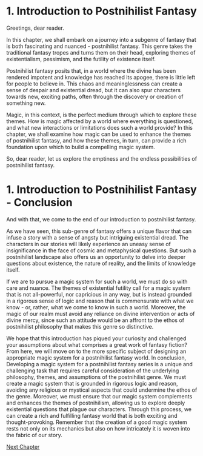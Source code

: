 # 1. Introduction to Postnihilist Fantasy

Greetings, dear reader. 

In this chapter, we shall embark on a journey into a subgenre of fantasy that is both fascinating and nuanced - postnihilist fantasy. This genre takes the traditional fantasy tropes and turns them on their head, exploring themes of existentialism, pessimism, and the futility of existence itself. 

Postnihilist fantasy posits that, in a world where the divine has been rendered impotent and knowledge has reached its apogee, there is little left for people to believe in. This chaos and meaninglessness can create a sense of despair and existential dread, but it can also spur characters towards new, exciting paths, often through the discovery or creation of something new. 

Magic, in this context, is the perfect medium through which to explore these themes. How is magic affected by a world where everything is questioned, and what new interactions or limitations does such a world provide? In this chapter, we shall examine how magic can be used to enhance the themes of postnihilist fantasy, and how these themes, in turn, can provide a rich foundation upon which to build a compelling magic system. 

So, dear reader, let us explore the emptiness and the endless possibilities of postnihilist fantasy.
# 1. Introduction to Postnihilist Fantasy - Conclusion

And with that, we come to the end of our introduction to postnihilist fantasy. 

As we have seen, this sub-genre of fantasy offers a unique flavor that can infuse a story with a sense of angsty but intriguing existential dread. The characters in our stories will likely experience an uneasy sense of insignificance in the face of cosmic and metaphysical questions. But such a postnihilist landscape also offers us an opportunity to delve into deeper questions about existence, the nature of reality, and the limits of knowledge itself. 

If we are to pursue a magic system for such a world, we must do so with care and nuance. The themes of existential futility call for a magic system that is not all-powerful, nor capricious in any way, but is instead grounded in a rigorous sense of logic and reason that is commensurate with what we know - or, rather, what we come to know in such a world. Moreover, the magic of our realm must avoid any reliance on divine intervention or acts of divine mercy, since such an attitude would be an affront to the ethos of postnihilist philosophy that makes this genre so distinctive.

We hope that this introduction has piqued your curiosity and challenged your assumptions about what comprises a great work of fantasy fiction? From here, we will move on to the more specific subject of designing an appropriate magic system for a postnihilist fantasy world.
In conclusion, Developing a magic system for a postnihilist fantasy series is a unique and challenging task that requires careful consideration of the underlying philosophy, themes, and assumptions of the postnihilist genre. We must create a magic system that is grounded in rigorous logic and reason, avoiding any religious or mystical aspects that could undermine the ethos of the genre. Moreover, we must ensure that our magic system complements and enhances the themes of postnihilism, allowing us to explore deeply existential questions that plague our characters. Through this process, we can create a rich and fulfilling fantasy world that is both exciting and thought-provoking. Remember that the creation of a good magic system rests not only on its mechanics but also on how intricately it is woven into the fabric of our story.


[Next Chapter](02_Chapter02.md)